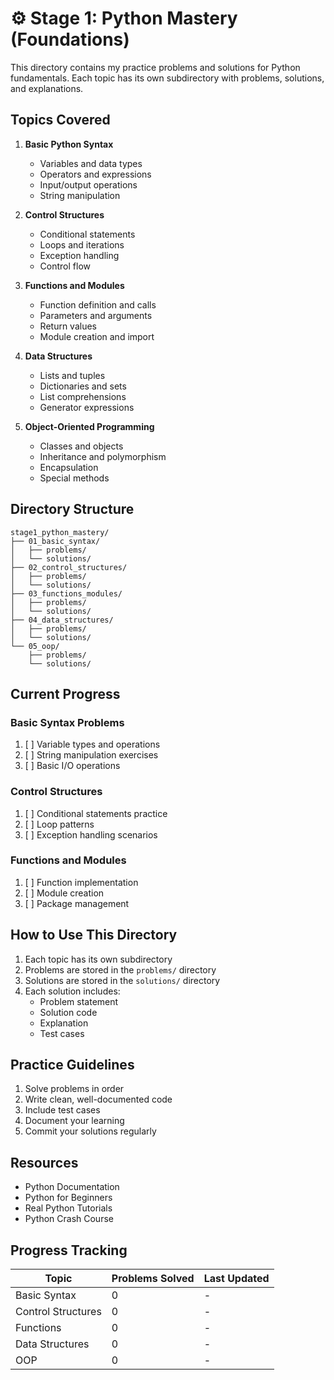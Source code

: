 # ⚙️ Stage 1: Python Mastery (Foundations)

This directory contains my practice problems and solutions for Python fundamentals. Each topic has its own subdirectory with problems, solutions, and explanations.

## Topics Covered

1. **Basic Python Syntax**
   - Variables and data types
   - Operators and expressions
   - Input/output operations
   - String manipulation

2. **Control Structures**
   - Conditional statements
   - Loops and iterations
   - Exception handling
   - Control flow

3. **Functions and Modules**
   - Function definition and calls
   - Parameters and arguments
   - Return values
   - Module creation and import

4. **Data Structures**
   - Lists and tuples
   - Dictionaries and sets
   - List comprehensions
   - Generator expressions

5. **Object-Oriented Programming**
   - Classes and objects
   - Inheritance and polymorphism
   - Encapsulation
   - Special methods

## Directory Structure

```
stage1_python_mastery/
├── 01_basic_syntax/
│   ├── problems/
│   └── solutions/
├── 02_control_structures/
│   ├── problems/
│   └── solutions/
├── 03_functions_modules/
│   ├── problems/
│   └── solutions/
├── 04_data_structures/
│   ├── problems/
│   └── solutions/
└── 05_oop/
    ├── problems/
    └── solutions/
```

## Current Progress

### Basic Syntax Problems
1. [ ] Variable types and operations
2. [ ] String manipulation exercises
3. [ ] Basic I/O operations

### Control Structures
1. [ ] Conditional statements practice
2. [ ] Loop patterns
3. [ ] Exception handling scenarios

### Functions and Modules
1. [ ] Function implementation
2. [ ] Module creation
3. [ ] Package management

## How to Use This Directory

1. Each topic has its own subdirectory
2. Problems are stored in the `problems/` directory
3. Solutions are stored in the `solutions/` directory
4. Each solution includes:
   - Problem statement
   - Solution code
   - Explanation
   - Test cases

## Practice Guidelines

1. Solve problems in order
2. Write clean, well-documented code
3. Include test cases
4. Document your learning
5. Commit your solutions regularly

## Resources

- Python Documentation
- Python for Beginners
- Real Python Tutorials
- Python Crash Course

## Progress Tracking

| Topic | Problems Solved | Last Updated |
|-------|----------------|--------------|
| Basic Syntax | 0 | - |
| Control Structures | 0 | - |
| Functions | 0 | - |
| Data Structures | 0 | - |
| OOP | 0 | - | 